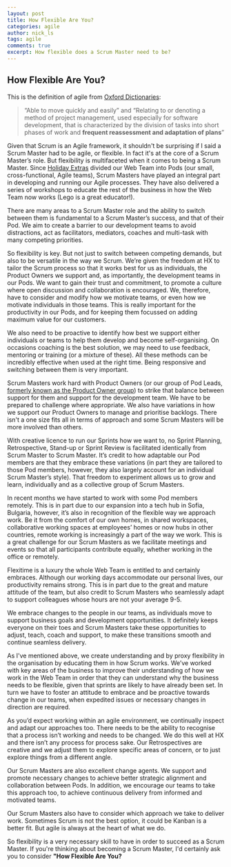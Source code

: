 ```yaml
---
layout: post
title: How Flexible Are You?
categories: agile
author: nick_ls
tags: agile
comments: true
excerpt: How flexible does a Scrum Master need to be?
---
```


## How Flexible Are You?

This is the definition of agile from [Oxford Dictionaries](http://www.oxforddictionaries.com/definition/english/agile):

>“Able to move quickly and easily” and “Relating to or denoting a method of project management, used especially for software development, that is characterized by the division of tasks into short phases of work and **frequent reassessment and adaptation of plans**”

Given that Scrum is an Agile framework, it shouldn't be surprising if I said a Scrum Master had to be agile, or flexible. In fact it's at the core of a Scrum Master’s role. But flexibility is multifaceted when it comes to being a Scrum Master. Since [Holiday Extras](http://www.holidayextras.co.uk/) divided our Web Team into Pods (our small, cross-functional, Agile teams), Scrum Masters have played an integral part in developing and running our Agile processes. They have also delivered a series of workshops to educate the rest of the business in how the Web Team now works (Lego is a great educator!). 

There are many areas to a Scrum Master role and the ability to switch between them is fundamental to a Scrum Master’s success, and that of their Pod. We aim to create a barrier to our development teams to avoid distractions, act as facilitators, mediators, coaches and multi-task with many competing priorities.

So flexibility is key. But not just to switch between competing demands, but also to be versatile in the way we Scrum. We’re given the freedom at HX to tailor the Scrum process so that it works best for us as individuals, the Product Owners we support and, as importantly, the development teams in our Pods. We want to gain their trust and commitment, to promote a culture where open discussion and collaboration is encouraged. We, therefore, have to consider and modify how we motivate teams, or even how we motivate individuals in those teams. This is really important for the productivity in our Pods, and for keeping them focussed on adding maximum value for our customers.

We also need to be proactive to identify how best we support either individuals or teams to help them develop and become self-organising. On occasions coaching is the best solution, we may need to use feedback, mentoring or training (or a mixture of these). All these methods can be incredibly effective when used at the right time. Being responsive and switching between them is very important.

Scrum Masters work hard with Product Owners (or our group of Pod Leads, [formerly known as the Product Owner group](http://tech.holidayextras.co.uk/product/owner,/pod/lead/2016/05/31/the-group-formerly-known-as-pos/)) to strike that balance between support for them and support for the development team. We have to be prepared to challenge where appropriate. We also have variations in how we support our Product Owners to manage and prioritise backlogs. There isn't a one size fits all in terms of approach and some Scrum Masters will be more involved than others.

With creative licence to run our Sprints how we want to, no Sprint Planning, Retrospective, Stand-up or Sprint Review is facilitated identically from Scrum Master to Scrum Master. It’s credit to how adaptable our Pod members are that they embrace these variations (in part they are tailored to those Pod members, however, they also largely account for an individual Scrum Master’s style). That freedom to experiment allows us to grow and learn, individually and as a collective group of Scrum Masters.

In recent months we have started to work with some Pod members remotely. This is in part due to our expansion into a tech hub in Sofia, Bulgaria, however, it’s also in recognition of the flexible way we approach work. Be it from the comfort of our own homes, in shared workspaces, collaborative working spaces at employees’ homes or now hubs in other countries, remote working is increasingly a part of the way we work. This is a great challenge for our Scrum Masters as we facilitate meetings and events so that all participants contribute equally, whether working in the office or remotely.

Flexitime is a luxury the whole Web Team is entitled to and certainly embraces. Although our working days accommodate our personal lives, our productivity remains strong. This is in part due to the great and mature attitude of the team, but also credit to Scrum Masters who seamlessly adapt to support colleagues whose hours are not your average 9-5.

We embrace changes to the people in our teams, as individuals move to support business goals and development opportunities. It definitely keeps everyone on their toes and Scrum Masters take these opportunities to adjust, teach, coach and support, to make these transitions smooth and continue seamless delivery.

As I've mentioned above, we create understanding and by proxy flexibility in the organisation by educating them in how Scrum works. We’ve worked with key areas of the business to improve their understanding of how we work in the Web Team in order that they can understand why the business needs to be flexible, given that sprints are likely to have already been set. In turn we have to foster an attitude to embrace and be proactive towards change in our teams, when expedited issues or necessary changes in direction are required.

As you’d expect working within an agile environment, we continually inspect and adapt our approaches too. There needs to be the ability to recognise that a process isn’t working and needs to be changed. We do this well at HX and there isn’t any process for process sake. Our Retrospectives are creative and we adjust them to explore specific areas of concern, or to just explore things from a different angle.

Our Scrum Masters are also excellent change agents. We support and promote necessary changes to achieve better strategic alignment and collaboration between Pods. In addition, we encourage our teams to take this approach too, to achieve continuous delivery from informed and motivated teams.

Our Scrum Masters also have to consider which approach we take to deliver work. Sometimes Scrum is not the best option, it could be Kanban is a better fit. But agile is always at the heart of what we do.

So flexibility is a very necessary skill to have in order to succeed as a Scrum Master. If you're thinking about becoming a Scrum Master, I'd certainly ask you to consider **"How Flexible Are You?**

